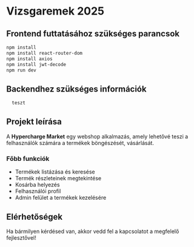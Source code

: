 # Vizsgaremek 2025

## Frontend futtatásához szükséges parancsok

```sh
npm install
npm install react-router-dom
npm install axios
npm install jwt-decode
npm run dev
```

## Backendhez szükséges információk

```sh
  teszt
```

## Projekt leírása

A **Hypercharge Market** egy webshop alkalmazás, amely lehetővé teszi a felhasználók számára a termékek böngészését, vásárlását.

### Főbb funkciók

- Termékek listázása és keresése
- Termék részleteinek megtekintése
- Kosárba helyezés
- Felhasználói profil
- Admin felület a termékek kezelésére


## Elérhetőségek

Ha bármilyen kérdésed van, akkor vedd fel a kapcsolatot a megfelelő fejlesztővel!
